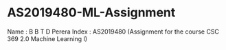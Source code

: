 # AS2019480-ML-Assignment
Name : B B T D Perera
Index : AS2019480 
(Assignment for the course CSC 369 2.0 Machine Learning I)

